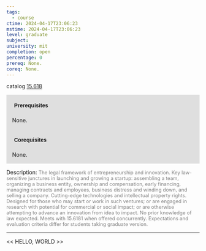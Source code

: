```yaml
---
tags:
  - course
ctime: 2024-04-17T23:06:23
mstime: 2024-04-17T23:06:23
level: graduate
subject: 
university: mit
completion: open
percentage: 0
prereq: None.
coreq: None.
---
```


catalog [15.618](http://student.mit.edu/catalog/m15b.html#15.618)

<span style="display: block; padding: 15px; background-color: rgb(100, 100, 100, 0.2);"><font id="m_prereq1209_0" style="display: block; font-family: Arial, sans-serif; font-weight: bold; padding: 5px">Prerequisites</font><br><span id="prereq1209_0">None.</span></span>
<span style="display: block; padding: 15px; background-color: rgb(100, 100, 100, 0.2);"><font id="m_coreq1209_0" style="display: block; font-family: Arial, sans-serif; font-weight: bold; padding: 5px">Corequisites</font><br><span id="coreq1209_0">None.</span></span>

<font style="">Description:</font>
<font style="color: grey; font-size: 0.8rem;">The legal framework of entrepreneurship and innovation. Key law-sensitive junctures in launching and growing a startup: assembling a team, organizing a business entity, ownership and compensation, early financing, managing contracts and employees, business distress and winding down, and selling a company. Cutting-edge technologies and intellectual property rights. Designed for those who may start or work in such ventures; or are engaged in research with potential for commercial or social impact; or are otherwise attempting to advance an innovation from idea to impact. No prior knowledge of law expected. Meets with 15.6181 when offered concurrently. Expectations and evaluation criteria differ for students taking graduate version.</font>



---

<< HELLO, WORLD >>
